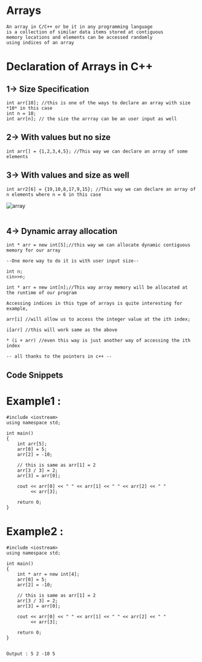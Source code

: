 # Arrays

```
An array in C/C++ or be it in any programming language 
is a collection of similar data items stored at contiguous
memory locations and elements can be accessed randomly
using indices of an array
```

# Declaration of Arrays in C++

## 1-> Size Specification
    int arr[10]; //this is one of the ways to declare an array with size *10* in this case
    int n = 10;
    int arr[n]; // the size the arrray can be an user input as well
    
## 2-> With values but no size
    int arr[] = {1,2,3,4,5}; //This way we can declare an array of some elements
## 3-> With values and size as well
    int arr2[6] = {19,10,8,17,9,15}; //This way we can declare an array of n elements where n = 6 in this case
    
![array](https://cdn.programiz.com/sites/tutorial2program/files/cpp-array-initialization.png)
<br></br>
## 4-> Dynamic array allocation 
    int * arr = new int[5];//this way we can allocate dynamic contiguous memory for our array
    
    --One more way to do it is with user input size--
    
    int n;
    cin>>n;
    
    int * arr = new int[n];//This way array memory will be allocated at the runtime of our program
    
    Accessing indices in this type of arrays is quite interesting for example,
    
    arr[i] //will allow us to access the integer value at the ith index;
    
    i[arr] //this will work same as the above
    
    * (i + arr) //even this way is just another way of accessing the ith index
    
    -- all thanks to the pointers in c++ --   
    
    
## Code Snippets


# Example1 :

    #include <iostream>
    using namespace std;

    int main()
    {
        int arr[5];
        arr[0] = 5;
        arr[2] = -10;

        // this is same as arr[1] = 2
        arr[3 / 3] = 2;
        arr[3] = arr[0];

        cout << arr[0] << " " << arr[1] << " " << arr[2] << " "
             << arr[3];

        return 0;
    }
    
  
# Example2 :

    #include <iostream>
    using namespace std;

    int main()
    {
        int * arr = new int[4];
        arr[0] = 5;
        arr[2] = -10;

        // this is same as arr[1] = 2
        arr[3 / 3] = 2;
        arr[3] = arr[0];

        cout << arr[0] << " " << arr[1] << " " << arr[2] << " "
             << arr[3];

        return 0;
    }


    Output : 5 2 -10 5




